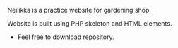 Neilikka is a practice website for gardening shop.

Website is built using PHP skeleton and HTML elements.

- Feel free to download repository.

